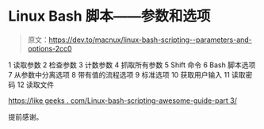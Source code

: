# Linux Bash 脚本——参数和选项

> 原文：<https://dev.to/macnux/linux-bash-scripting--parameters-and-options-2cc0>

1 读取参数
2 检查参数
3 计数参数
4 抓取所有参数
5 Shift 命令
6 Bash 脚本选项
7 从参数中分离选项
8 带有值的流程选项
9 标准选项
10 获取用户输入
11 读取密码
12 读取文件

[https://like geeks . com/Linux-bash-scripting-awesome-guide-part 3/](https://likegeeks.com/linux-bash-scripting-awesome-guide-part3/)

提前感谢。